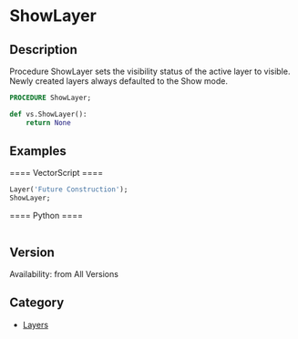 # ShowLayer

## Description
Procedure ShowLayer sets the visibility status of the active layer to visible. Newly created layers always defaulted to the Show mode.

```pascal
PROCEDURE ShowLayer;
```

```python
def vs.ShowLayer():
    return None
```

## Examples
==== VectorScript ====
```pascal
Layer('Future Construction');
ShowLayer;
```
==== Python ====
```python

```

## Version
Availability: from All Versions

## Category
* [Layers](../Categories/Layers.md)
